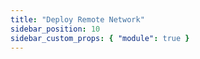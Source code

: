 ```yaml
---
title: "Deploy Remote Network"
sidebar_position: 10
sidebar_custom_props: { "module": true }
---
```

